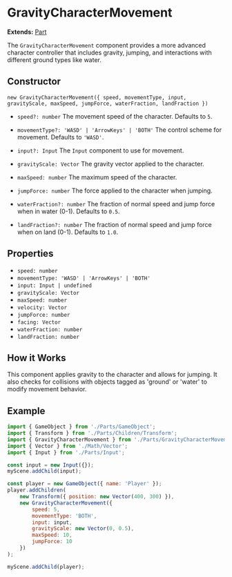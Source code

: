 # GravityCharacterMovement

**Extends:** [Part](./Part.md)

The `GravityCharacterMovement` component provides a more advanced character controller that includes gravity, jumping, and interactions with different ground types like water.

## Constructor

`new GravityCharacterMovement({ speed, movementType, input, gravityScale, maxSpeed, jumpForce, waterFraction, landFraction })`

-   `speed?: number`
    The movement speed of the character. Defaults to `5`.

-   `movementType?: 'WASD' | 'ArrowKeys' | 'BOTH'`
    The control scheme for movement. Defaults to `'WASD'`.

-   `input?: Input`
    The `Input` component to use for movement.

-   `gravityScale: Vector`
    The gravity vector applied to the character.

-   `maxSpeed: number`
    The maximum speed of the character.

-   `jumpForce: number`
    The force applied to the character when jumping.

-   `waterFraction?: number`
    The fraction of normal speed and jump force when in water (0-1). Defaults to `0.5`.

-   `landFraction?: number`
    The fraction of normal speed and jump force when on land (0-1). Defaults to `1.0`.

## Properties

-   `speed: number`
-   `movementType: 'WASD' | 'ArrowKeys' | 'BOTH'`
-   `input: Input | undefined`
-   `gravityScale: Vector`
-   `maxSpeed: number`
-   `velocity: Vector`
-   `jumpForce: number`
-   `facing: Vector`
-   `waterFraction: number`
-   `landFraction: number`

## How it Works

This component applies gravity to the character and allows for jumping. It also checks for collisions with objects tagged as 'ground' or 'water' to modify movement behavior.

## Example

```javascript
import { GameObject } from './Parts/GameObject';
import { Transform } from './Parts/Children/Transform';
import { GravityCharacterMovement } from './Parts/GravityCharacterMovement';
import { Vector } from './Math/Vector';
import { Input } from './Parts/Input';

const input = new Input({});
myScene.addChild(input);

const player = new GameObject({ name: 'Player' });
player.addChildren(
    new Transform({ position: new Vector(400, 300) }),
    new GravityCharacterMovement({
        speed: 5,
        movementType: 'BOTH',
        input: input,
        gravityScale: new Vector(0, 0.5),
        maxSpeed: 10,
        jumpForce: 10
    })
);

myScene.addChild(player);
```
